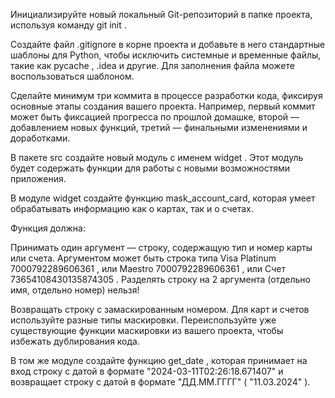Инициализируйте новый локальный Git-репозиторий в папке проекта, используя команду git init .

Создайте файл .gitignore в корне проекта и добавьте в него стандартные шаблоны для Python, чтобы исключить системные и временные файлы, такие как pycache , .idea и другие. Для заполнения файла можете воспользоваться шаблоном.

Сделайте минимум три коммита в процессе разработки кода, фиксируя основные этапы создания вашего проекта. Например, первый коммит может быть фиксацией прогресса по прошлой домашке, второй — добавлением новых функций, третий — финальными изменениями и доработками.

В пакете src создайте новый модуль с именем widget . Этот модуль будет содержать функции для работы с новыми возможностями приложения.

В модуле widget создайте функцию mask_account_card, которая умеет обрабатывать информацию как о картах, так и о счетах.

Функция должна:

Принимать один аргумент — строку, содержащую тип и номер карты или счета. Аргументом может быть строка типа Visa Platinum 7000792289606361 , или Maestro 7000792289606361 , или Счет 73654108430135874305 . Разделять строку на 2 аргумента (отдельно имя, отдельно номер) нельзя!

Возвращать строку с замаскированным номером. Для карт и счетов используйте разные типы маскировки. Переиспользуйте уже существующие функции маскировки из вашего проекта, чтобы избежать дублирования кода.

В том же модуле создайте функцию get_date , которая принимает на вход строку с датой в формате "2024-03-11T02:26:18.671407" и возвращает строку с датой в формате "ДД.ММ.ГГГГ" ( "11.03.2024" ).